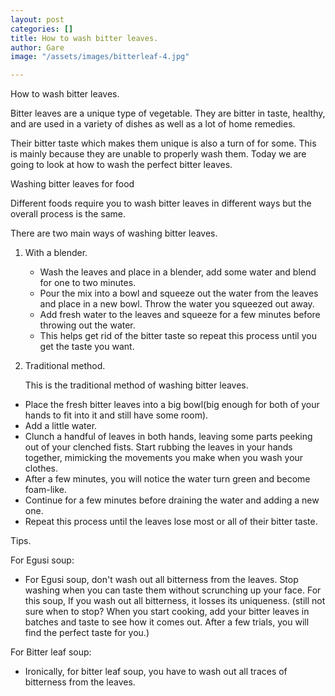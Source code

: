 ```yaml
---
layout: post
categories: []
title: How to wash bitter leaves.
author: Gare
image: "/assets/images/bitterleaf-4.jpg"

---
```

How to wash bitter leaves.

Bitter leaves are a unique type of vegetable. They are bitter in taste, healthy, and are used in a variety of dishes as well as a lot of home remedies.

Their bitter taste which makes them unique is also a turn of for some. This is mainly because they are unable to properly wash them. Today we are going to look at how to wash the perfect bitter leaves.

Washing bitter leaves for food

Different foods require you to wash bitter leaves in different ways but the overall process is the same. 

There are two main ways of washing bitter leaves.

1. With a blender.
   * Wash the leaves and place in a blender, add some water and blend for one to two minutes.
   * Pour the mix into a bowl and squeeze out the water from the leaves and place in a new bowl. Throw the water you squeezed out away.
   * Add fresh water to the leaves and squeeze for a few minutes before throwing out the water. 
   * This helps get rid of the bitter taste so repeat this process until you get the taste you want.
2. Traditional method.

   This is the traditional method of washing bitter leaves.

* Place the fresh bitter leaves into a big bowl(big enough for both of your hands to fit into it and still have some room).
* Add a little water.
* Clunch a handful of leaves in both hands, leaving some parts peeking out of your clenched fists. Start rubbing the leaves in your hands together, mimicking the movements you make when you wash your clothes.
* After a few minutes, you will notice the water turn green and become foam-like.
* Continue for a few minutes before draining the water and adding a new one.
* Repeat this process until the leaves lose most or all of their bitter taste. 

Tips.

For Egusi soup:

* For Egusi soup, don't wash out all bitterness from the leaves. Stop washing when you can taste them without scrunching up your face. For this soup, If you wash out all bitterness, it losses its uniqueness. (still not sure when to stop? When you start cooking, add your bitter leaves in batches and taste to see how it comes out. After a few trials, you will find the perfect taste for you.)

For Bitter leaf soup:

* Ironically, for bitter leaf soup, you have to wash out all traces of bitterness from the leaves.